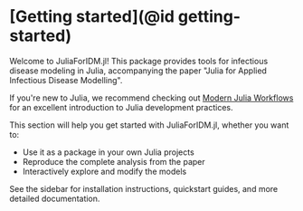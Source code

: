 # [Getting started](@id getting-started)

Welcome to JuliaForIDM.jl! This package provides tools for infectious disease modeling in Julia, accompanying the paper "Julia for Applied Infectious Disease Modelling".

If you're new to Julia, we recommend checking out [Modern Julia Workflows](https://modernjuliaworkflows.org/) for an excellent introduction to Julia development practices.

This section will help you get started with JuliaForIDM.jl, whether you want to:
- Use it as a package in your own Julia projects
- Reproduce the complete analysis from the paper
- Interactively explore and modify the models

See the sidebar for installation instructions, quickstart guides, and more detailed documentation.
